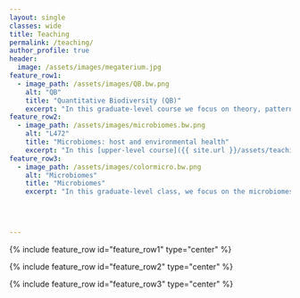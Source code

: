 ```yaml
---
layout: single
classes: wide
title: Teaching
permalink: /teaching/
author_profile: true
header:
  image: /assets/images/megaterium.jpg
feature_row1:
  - image_path: /assets/images/QB.bw.png
    alt: "QB"
    title: "Quantitative Biodiversity (QB)"
    excerpt: "In this graduate-level course we focus on theory, patterns, metrics, and tools used to study biodiversity. We calculate diversity metrics, generate and quantify diversity relationships, visualize multivariate data, and conduct phylogenetic tests. We use modern statistical computing and graphics environments (i.e., R), as well as version control tools (i.e., [GitHub](https://github.com/QuantitativeBiodiversity)). See [course website](https://qbiodiversity.netlify.app/) for more information.([pdf]({{ site.url }}/assets/publications/Magalie_etal_2023.pdf))[upper-level course]({{ site.url }}/assets/teaching/L472_Advert.pdf)" 
feature_row2:
  - image_path: /assets/images/microbiomes.bw.png
    alt: "L472"
    title: "Microbiomes: host and environmental health"
    excerpt: "In this [upper-level course]({{ site.url }}/assets/teaching/L472_Advert.pdf), we cover fundamental concepts of ecology and evolutionary biology as they pertain to to microbial systems. In addition to lectures and discussion of papers from the primary literature, we engage in biodiversity projects that result in oral presentations and a contribution to [MicrobeWiki](https://microbewiki.kenyon.edu/index.php/MicrobeWiki), a open resource on microbes and microbiology. Course offered in spring semesters. See course [syllabus]({{ site.url }}/assets/teaching/L472_Syllabus.pdf) and [schedule]({{ site.url }}/assets/teaching/L472_Schedule.pdf).([pdf]({{ site.url }}/assets/publications/Magalie_etal_2023.pdf)) "
feature_row3:
  - image_path: /assets/images/colormicro.bw.png
    alt: "Microbiomes"
    title: "Microbiomes"
    excerpt: "In this graduate-level class, we focus on the microbiomes of different hosts (humans, model systems, and non-model systems). We highlight the genetic and immunological processes involved in the microbiome that influence the behavior, physiology, ecology, and fitness of their hosts. Products from the course include a comprehensive, open-access bibliography and the generation of a conceptual model for approaching microbiome research.([pdf]({{ site.url }}/assets/publications/Magalie_etal_2023.pdf))[upper-level course]({{ site.url }}/assets/teaching/L472_Advert.pdf) "
    
    


---
```

{% include feature_row id="feature_row1" type="center" %}

{% include feature_row id="feature_row2" type="center" %}

{% include feature_row id="feature_row3" type="center" %}

